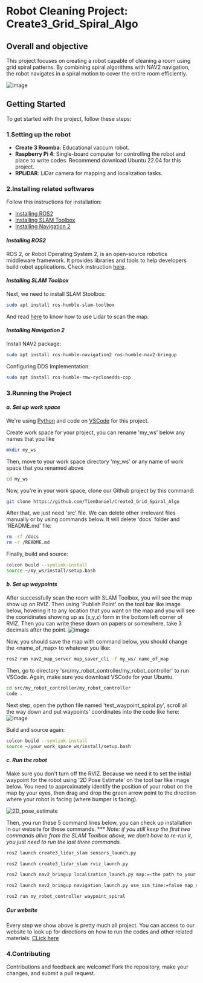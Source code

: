 # Robot Cleaning Project: Create3_Grid_Spiral_Algo

## Overall and objective
This project focuses on creating a robot capable of cleaning a room using grid spiral patterns. By combining spiral algorithms with NAV2 navigation, the robot navigates in a spiral motion to cover the entire room efficiently.

![image](https://github.com/TienDaniel/Create3_Grid_Spiral_Algo/assets/168886746/ca18fe2e-1c62-4949-a8f5-6d6d8b3b0b5e)

## Getting Started
To get started with the project, follow these steps:

### 1.Setting up the robot
- **Create 3 Roomba**: Educational vaccum robot.
- **Raspberry Pi 4**: Single-board computer for controlling the robot and place to write codes. Recommend download Ubuntu 22.04 for this project.
- **RPLiDAR**: LiDar camera for mapping and localization tasks.
  
### 2.Installing related softwares

Follow this instructions for installation:
- [Installing ROS2](#installing-ros2)
- [Installing SLAM Toolbox](#installing-slam-toolbox)
- [Installing Navigation 2](#installing-navigation-2)

#### *Installing ROS2*
ROS 2, or Robot Operating System 2, is an open-source robotics middleware framework. It provides libraries and tools to help developers build robot applications. Check instruction [here](https://iroboteducation.github.io/create3_docs/setup/ubuntu2204/).

#### *Installing SLAM Toolbox*
Next, we need to install SLAM Stoolbox:
```bash
sudo apt install ros-humble-slam-toolbox
```

And read [here](https://github.com/iRobotEducation/create3_examples/tree/humble/create3_lidar_slam) to know how to use Lidar to scan the map.

#### *Installing Navigation 2*
Install NAV2 package:
```bash
sudo apt install ros-humble-navigation2 ros-humble-nav2-bringup
```

Configuring DDS Implementation:
```bash
sudo apt install ros-humble-rmw-cyclonedds-cpp
```

### 3.Running the Project
#### *a. Set up work space*
We're using [Python](https://www.how2shout.com/linux/install-python-3-9-or-3-8-on-ubuntu-22-04-lts-jammy-jellyfish/#:~:text=Steps%20to%20install%20Python%203.9%20or%203.8%20on,...%207%207.%20Uninstall%20Python%20and%20PPA%20) and code on [VSCode](https://linuxiac.com/install-visual-studio-code-on-ubuntu-22-04/) for this project.

Create work space for your project, you can rename 'my_ws' below any names that you like
```bash
mkdir my_ws
```

Then, move to your work space directory 'my_ws' or any name of work space that you renamed above
```bash
cd my_ws
```

Now, you're in your work space, clone our Github project by this command:
```bash
git clone https://github.com/TienDaniel/Create3_Grid_Spiral_Algo
```

After that, we just need 'src' file. We can delete other irrelevant files manually or by using commands below. It will delete 'docs' folder and 'README.md' file:
```bash
rm -rf /docs
rm -r /README.md
```

Finally, build and source:
```bash
colcon build --symlink-install
source ~/my_ws/install/setup.bash
```

#### *b. Set up waypoints*
After successfully scan the room with SLAM Toolbox, you will see the map show up on RVIZ. Then using 'Publish Point' on the tool bar like image below, hovering it to any location that you want on the map and you will see the cooridinates showing up as (x,y,z) form in the bottom left corner of RVIZ. Then you can write these down on papers or somewhere, take 3 decimals after the point.
![image](https://github.com/TienDaniel/Create3_Grid_Spiral_Algo/assets/168886746/38bf9f8e-e3c4-45f3-afce-ce361b31fe28)

Now, you should save the map with command below, you should change the <name_of_map> to whatever you like:
```bash
ros2 run nav2_map_server map_saver_cli -f my_ws/ name_of_map
```

Then, go to directory 'src/my_robot_controller/my_robot_controller' to run VSCode. Again, make sure you download VSCode for your Ubuntu.
```bash
cd src/my_robot_controller/my_robot_controller
code .
```

Next step, open the python file named 'test_waypoint_spiral.py', scroll all the way down and put waypoints' coordinates into the code like here:
![image](https://github.com/TienDaniel/Create3_Grid_Spiral_Algo/assets/168886746/8e4a8458-2219-4e32-951c-1fbf92f3ecfe)

Build and source again:
```bash
colcon build --symlink-install
source ~/your_work_space_ws/install/setup.bash
```

#### *c. Run the robot*
Make sure you don't turn off the RVIZ. Because we need it to set the initial waypoint for the robot using '2D Pose Estimate' on the tool bar like image below. You need to approximately identify the position of your robot on the map by your eyes, then drag and drop the green arrow point to the direction where your robot is facing (where bumper is facing).

![2D_pose_estimate](https://github.com/TienDaniel/Create3_Grid_Spiral_Algo/assets/168886746/d29c1b6e-1172-4575-8530-deb9441df746)

Then, you run these 5 command lines below, you can check up installation in our website for these commands. *** *Note: if you still keep the first two commands alive from the SLAM Toolbox above, we don't have to re-run it, you just need to run the last three commands.*
```bash
ros2 launch create3_lidar_slam sensors_launch.py
```
```bash
ros2 launch create3_lidar_slam rviz_launch.py
```
```bash
ros2 launch nav2_bringup localization_launch.py map:=<the path to your map> use_sim_time:=false
```
```bash
ros2 launch nav2_bringup navigation_launch.py use_sim_time:=false map_subscribe_transient_local:=true
```
```bash
ros2 run my_robot_controller waypoint_spiral
```

##### Our website
Every step we show above is pretty much all project. You can access to our website to look up for directions on how to run the codes and other related materials: 
[CLick here](https://tiendaniel.github.io/Create3_Grid_Spiral_Algo/)

### 4.Contributing
Contributions and feedback are welcome! Fork the repository, make your changes, and submit a pull request.

